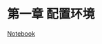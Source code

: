 # 第一章 配置环境

[Notebook](http://nbviewer.jupyter.org/github/wy36101299/ipynb-file/blob/master/%E8%82%A1%E7%A5%A8%E6%8A%80%E8%A1%93%E5%88%86%E6%9E%90.ipynb)
